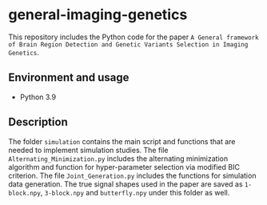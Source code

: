 # general-imaging-genetics
This repository includes the Python code for the paper `A General framework of Brain Region Detection and
Genetic Variants Selection in Imaging Genetics`.

## Environment and usage
- Python 3.9

## Description

The folder `simulation` contains the main script and functions that are needed to implement simulation studies. The file `Alternating_Minimization.py` includes the alternating minimization algorithm and function for hyper-parameter selection via modified BIC criterion. The file `Joint_Generation.py` includes the functions for simulation data generation. The true signal shapes used in the paper are saved as `1-block.npy`, `3-block.npy` and `butterfly.npy` under this folder as well.




